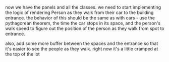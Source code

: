 now we have the panels and all the classes. we need to start implementing the logic of rendering Person as they walk from their car to the building entrance. the behavior of this should be the same as with cars - use the pythagorean theorem, the time the car stops in its space, and the person's walk speed to figure out the position of the person as they walk from spot to entrance.

also, add some more buffer between the spaces and the entrance so that it's easier to see the people as they walk. right now it's a little cramped at the top of the lot